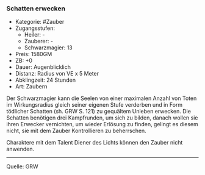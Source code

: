 ### Schatten erwecken

- Kategorie: #Zauber
- Zugangsstufen:
  - Heiler: -
  - Zauberer: -
  - Schwarzmagier: 13
- Preis: 1580GM
- ZB: +0
- Dauer: Augenblicklich
- Distanz: Radius von VE x 5 Meter
- Abklingzeit: 24 Stunden
- Art: Zaubern

Der Schwarzmagier kann die Seelen von einer maximalen Anzahl von Toten im Wirkungsradius gleich seiner eigenen Stufe verderben und in Form tödlicher Schatten (sh. GRW S. 121) zu gequältem Unleben erwecken. Die Schatten benötigen drei Kampfrunden, um sich zu bilden, danach wollen sie ihren Erwecker vernichten, um wieder Erlösung zu finden, gelingt es diesem nicht, sie mit dem Zauber Kontrollieren zu beherrschen.

Charaktere mit dem Talent Diener des Lichts können den Zauber nicht anwenden.

---

Quelle: GRW
